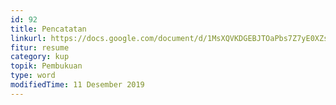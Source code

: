 ```yaml
---
id: 92
title: Pencatatan
linkurl: https://docs.google.com/document/d/1MsXQVKDGEBJTOaPbs7Z7yE0XZsY1NqOaKCan_aQfQ4k/edit?usp=drivesdk
fitur: resume
category: kup
topik: Pembukuan
type: word
modifiedTime: 11 Desember 2019
---
```


